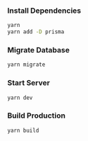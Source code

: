 ### Install Dependencies
```bash
yarn
yarn add -D prisma
```

### Migrate Database
```bash
yarn migrate
```

### Start Server
```bash
yarn dev
```

### Build Production
```bash
yarn build
```